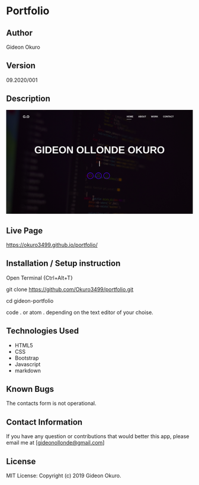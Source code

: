 # Portfolio

## Author
Gideon Okuro

## Version
09.2020/001

## Description
![Alt text](assets/img/portfolio.png?raw=true "Screenshot")

## Live Page
https://okuro3499.github.io/portfolio/

## Installation / Setup instruction
Open Terminal {Ctrl+Alt+T}

git clone https://github.com/Okuro3499/portfolio.git

cd gideon-portfolio

code . or atom . depending on the text editor of your choise.

## Technologies Used
* HTML5
* CSS
* Bootstrap
* Javascript
* markdown

## Known Bugs
The contacts form is not operational.

## Contact Information
If you have any question or contributions that would better this app, please email me at [gideonollonde@gmail.com]

## License
MIT License:
Copyright (c) 2019 Gideon Okuro.